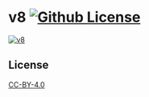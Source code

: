 v8 [![Github License](https://img.shields.io/github/license/setetres/v8.svg)](https://github.com/setetres/v8/blob/master/LICENSE)
==

[![v8](http://setetres.s3.amazonaws.com/setetres.st/img/v8-desktop.png?v=1&raw=true)](http://setetres.st)

License
-------

[CC-BY-4.0]

[http://setetres.st]: http://setetres.st
[CC-BY-4.0]: http://creativecommons.org/licenses/by/4.0
